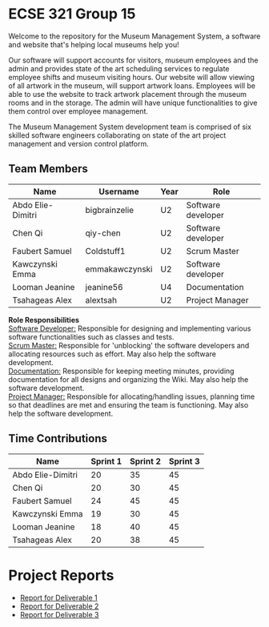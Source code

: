 # ECSE 321 Group 15 

Welcome to the repository for the Museum Management System, a software and website that's helping local museums help you! 

Our software will support accounts for visitors, museum employees and the admin and provides state of the art scheduling services to regulate employee shifts and museum visiting hours. Our website will allow viewing of all artwork in the museum, will support artwork loans. Employees will be able to use the website to track artwork placement through the museum rooms and in the storage. The admin will have unique functionalities to give them control over employee management.

The Museum Management System development team is comprised of six skilled software engineers collaborating on state of the art project management and version control platform.

## Team Members 
| Name | Username | Year | Role |
| ------------- | --- | --- | --- |
| Abdo Elie-Dimitri | bigbrainzelie | U2 | Software developer |
| Chen Qi  | qiy-chen  | U2 | Software developer |
| Faubert Samuel  | Coldstuff1 | U2 | Scrum Master |
| Kawczynski Emma  | emmakawczynski | U2 | Software developer |
| Looman Jeanine  | jeanine56 | U4 | Documentation |
| Tsahageas Alex  | alextsah | U2 | Project Manager |

**Role Responsibilities**<br />
<ins>Software Developer:</ins> Responsible for designing and implementing various software functionalities such as classes and tests.<br />
<ins>Scrum Master:</ins> Responsible for 'unblocking' the software developers and allocating resources such as effort. May also help the software development.<br />
<ins>Documentation:</ins> Responsible for keeping meeting minutes, providing documentation for all designs and organizing the Wiki. May also help the software development.<br />
<ins>Project Manager:</ins> Responsible for allocating/handling issues, planning time so that deadlines are met and ensuring the team is functioning. May also help the software development.<br />

## Time Contributions
| Name  | Sprint 1 | Sprint 2 | Sprint 3 | 
| ------------- | --- | --- | --- |
| Abdo Elie-Dimitri  | 20 | 35 | 45 |  
| Chen Qi  | 20 | 30 | 45 |  
| Faubert Samuel  | 24 | 45 | 45 |  
| Kawczynski Emma  | 19 | 30 | 45 |  
| Looman Jeanine  | 18 | 40 | 45 |  
| Tsahageas Alex | 20 | 38 | 45 | 

# Project Reports

- [Report for Deliverable 1](https://github.com/qiy-chen/Museum-Project-2022/wiki/Deliverable-1-Report)
- [Report for Deliverable 2](https://github.com/qiy-chen/Museum-Project-2022/wiki/Deliverable-2-Report)
- [Report for Deliverable 3](https://github.com/qiy-chen/Museum-Project-2022/wiki/Deliverable-3-Report)
